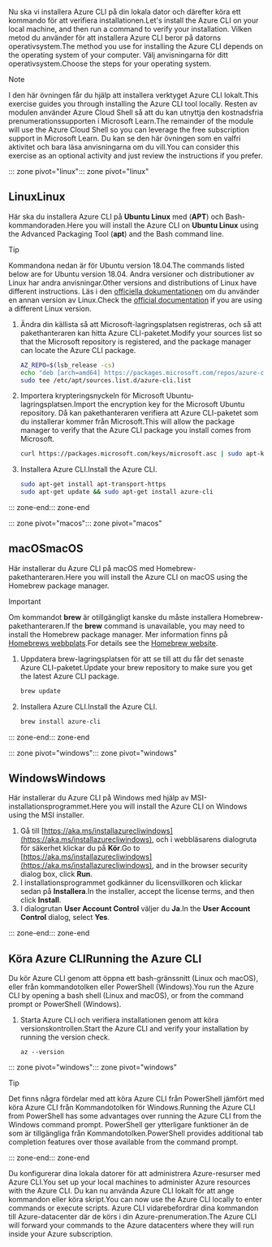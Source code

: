 <span data-ttu-id="1f40e-101">Nu ska vi installera Azure CLI på din lokala dator och därefter köra ett kommando för att verifiera installationen.</span><span class="sxs-lookup"><span data-stu-id="1f40e-101">Let's install the Azure CLI on your local machine, and then run a command to verify your installation.</span></span> <span data-ttu-id="1f40e-102">Vilken metod du använder för att installera Azure CLI beror på datorns operativsystem.</span><span class="sxs-lookup"><span data-stu-id="1f40e-102">The method you use for installing the Azure CLI depends on the operating system of your computer.</span></span> <span data-ttu-id="1f40e-103">Välj anvisningarna för ditt operativsystem.</span><span class="sxs-lookup"><span data-stu-id="1f40e-103">Choose the steps for your operating system.</span></span>

> [!NOTE]
> <span data-ttu-id="1f40e-104">I den här övningen får du hjälp att installera verktyget Azure CLI lokalt.</span><span class="sxs-lookup"><span data-stu-id="1f40e-104">This exercise guides you through installing the Azure CLI tool locally.</span></span> <span data-ttu-id="1f40e-105">Resten av modulen använder Azure Cloud Shell så att du kan utnyttja den kostnadsfria prenumerationssupporten i Microsoft Learn.</span><span class="sxs-lookup"><span data-stu-id="1f40e-105">The remainder of the module will use the Azure Cloud Shell so you can leverage the free subscription support in Microsoft Learn.</span></span> <span data-ttu-id="1f40e-106">Du kan se den här övningen som en valfri aktivitet och bara läsa anvisningarna om du vill.</span><span class="sxs-lookup"><span data-stu-id="1f40e-106">You can consider this exercise as an optional activity and just review the instructions if you prefer.</span></span>

<span data-ttu-id="1f40e-107">::: zone pivot="linux"</span><span class="sxs-lookup"><span data-stu-id="1f40e-107">::: zone pivot="linux"</span></span>

## <a name="linux"></a><span data-ttu-id="1f40e-108">Linux</span><span class="sxs-lookup"><span data-stu-id="1f40e-108">Linux</span></span>

<span data-ttu-id="1f40e-109">Här ska du installera Azure CLI på **Ubuntu Linux** med (**APT**) och Bash-kommandoraden.</span><span class="sxs-lookup"><span data-stu-id="1f40e-109">Here you will install the Azure CLI on **Ubuntu Linux** using the Advanced Packaging Tool (**apt**) and the Bash command line.</span></span>

> [!TIP]
> <span data-ttu-id="1f40e-110">Kommandona nedan är för Ubuntu version 18.04.</span><span class="sxs-lookup"><span data-stu-id="1f40e-110">The commands listed below are for Ubuntu version 18.04.</span></span> <span data-ttu-id="1f40e-111">Andra versioner och distributioner av Linux har andra anvisningar.</span><span class="sxs-lookup"><span data-stu-id="1f40e-111">Other versions and distributions of Linux have different instructions.</span></span> <span data-ttu-id="1f40e-112">Läs i den [officiella dokumentationen](https://docs.microsoft.com/cli/azure/install-azure-cli) om du använder en annan version av Linux.</span><span class="sxs-lookup"><span data-stu-id="1f40e-112">Check the [official documentation](https://docs.microsoft.com/cli/azure/install-azure-cli) if you are using a different Linux version.</span></span>

1. <span data-ttu-id="1f40e-113">Ändra din källista så att Microsoft-lagringsplatsen registreras, och så att pakethanteraren kan hitta Azure CLI-paketet.</span><span class="sxs-lookup"><span data-stu-id="1f40e-113">Modify your sources list so that the Microsoft repository is registered, and the package manager can locate the Azure CLI package.</span></span>

    ```bash
    AZ_REPO=$(lsb_release -cs)
    echo "deb [arch=amd64] https://packages.microsoft.com/repos/azure-cli/ $AZ_REPO main" | \
    sudo tee /etc/apt/sources.list.d/azure-cli.list
    ```

1. <span data-ttu-id="1f40e-114">Importera krypteringsnyckeln för Microsoft Ubuntu-lagringsplatsen.</span><span class="sxs-lookup"><span data-stu-id="1f40e-114">Import the encryption key for the Microsoft Ubuntu repository.</span></span> <span data-ttu-id="1f40e-115">Då kan pakethanteraren verifiera att Azure CLI-paketet som du installerar kommer från Microsoft.</span><span class="sxs-lookup"><span data-stu-id="1f40e-115">This will allow the package manager to verify that the Azure CLI package you install comes from Microsoft.</span></span>

    ```bash
    curl https://packages.microsoft.com/keys/microsoft.asc | sudo apt-key add -
    ```

1. <span data-ttu-id="1f40e-116">Installera Azure CLI.</span><span class="sxs-lookup"><span data-stu-id="1f40e-116">Install the Azure CLI.</span></span>

    ```bash
    sudo apt-get install apt-transport-https
    sudo apt-get update && sudo apt-get install azure-cli
    ```

<span data-ttu-id="1f40e-117">::: zone-end</span><span class="sxs-lookup"><span data-stu-id="1f40e-117">::: zone-end</span></span>

<span data-ttu-id="1f40e-118">::: zone pivot="macos"</span><span class="sxs-lookup"><span data-stu-id="1f40e-118">::: zone pivot="macos"</span></span>

## <a name="macos"></a><span data-ttu-id="1f40e-119">macOS</span><span class="sxs-lookup"><span data-stu-id="1f40e-119">macOS</span></span>

<span data-ttu-id="1f40e-120">Här installerar du Azure CLI på macOS med Homebrew-pakethanteraren.</span><span class="sxs-lookup"><span data-stu-id="1f40e-120">Here you will install the Azure CLI on macOS using the Homebrew package manager.</span></span>

> [!IMPORTANT]
> <span data-ttu-id="1f40e-121">Om kommandot **brew** är otillgängligt kanske du måste installera Homebrew-pakethanteraren.</span><span class="sxs-lookup"><span data-stu-id="1f40e-121">If the **brew** command is unavailable, you may need to install the Homebrew package manager.</span></span> <span data-ttu-id="1f40e-122">Mer information finns på [Homebrews webbplats](https://brew.sh/).</span><span class="sxs-lookup"><span data-stu-id="1f40e-122">For details see the [Homebrew website](https://brew.sh/).</span></span>

1. <span data-ttu-id="1f40e-123">Uppdatera brew-lagringsplatsen för att se till att du får det senaste Azure CLI-paketet.</span><span class="sxs-lookup"><span data-stu-id="1f40e-123">Update your brew repository to make sure you get the latest Azure CLI package.</span></span>

    ```bash
    brew update
    ```

1. <span data-ttu-id="1f40e-124">Installera Azure CLI.</span><span class="sxs-lookup"><span data-stu-id="1f40e-124">Install the Azure CLI.</span></span>

    ```bash
    brew install azure-cli
    ```

<span data-ttu-id="1f40e-125">::: zone-end</span><span class="sxs-lookup"><span data-stu-id="1f40e-125">::: zone-end</span></span>

<span data-ttu-id="1f40e-126">::: zone pivot="windows"</span><span class="sxs-lookup"><span data-stu-id="1f40e-126">::: zone pivot="windows"</span></span>

## <a name="windows"></a><span data-ttu-id="1f40e-127">Windows</span><span class="sxs-lookup"><span data-stu-id="1f40e-127">Windows</span></span>

<span data-ttu-id="1f40e-128">Här installerar du Azure CLI på Windows med hjälp av MSI-installationsprogrammet.</span><span class="sxs-lookup"><span data-stu-id="1f40e-128">Here you will install the Azure CLI on Windows using the MSI installer.</span></span>

1. <span data-ttu-id="1f40e-129">Gå till [https://aka.ms/installazurecliwindows](https://aka.ms/installazurecliwindows), och i webbläsarens dialogruta för säkerhet klickar du på **Kör**.</span><span class="sxs-lookup"><span data-stu-id="1f40e-129">Go to [https://aka.ms/installazurecliwindows](https://aka.ms/installazurecliwindows), and in the browser security dialog box, click **Run**.</span></span>
1. <span data-ttu-id="1f40e-130">I installationsprogrammet godkänner du licensvillkoren och klickar sedan på **Installera**.</span><span class="sxs-lookup"><span data-stu-id="1f40e-130">In the installer, accept the license terms, and then click **Install**.</span></span>
1. <span data-ttu-id="1f40e-131">I dialogrutan **User Account Control** väljer du **Ja**.</span><span class="sxs-lookup"><span data-stu-id="1f40e-131">In the **User Account Control** dialog, select **Yes**.</span></span>

<span data-ttu-id="1f40e-132">::: zone-end</span><span class="sxs-lookup"><span data-stu-id="1f40e-132">::: zone-end</span></span>

## <a name="running-the-azure-cli"></a><span data-ttu-id="1f40e-133">Köra Azure CLI</span><span class="sxs-lookup"><span data-stu-id="1f40e-133">Running the Azure CLI</span></span>

<span data-ttu-id="1f40e-134">Du kör Azure CLI genom att öppna ett bash-gränssnitt (Linux och macOS), eller från kommandotolken eller PowerShell (Windows).</span><span class="sxs-lookup"><span data-stu-id="1f40e-134">You run the Azure CLI by opening a bash shell (Linux and macOS), or from the command prompt or PowerShell (Windows).</span></span>

1. <span data-ttu-id="1f40e-135">Starta Azure CLI och verifiera installationen genom att köra versionskontrollen.</span><span class="sxs-lookup"><span data-stu-id="1f40e-135">Start the Azure CLI and verify your installation by running the version check.</span></span>

    ```azurecli
    az --version
    ```

<span data-ttu-id="1f40e-136">::: zone pivot="windows"</span><span class="sxs-lookup"><span data-stu-id="1f40e-136">::: zone pivot="windows"</span></span>

> [!TIP]
> <span data-ttu-id="1f40e-137">Det finns några fördelar med att köra Azure CLI från PowerShell jämfört med köra Azure CLI från Kommandotolken för Windows.</span><span class="sxs-lookup"><span data-stu-id="1f40e-137">Running the Azure CLI from PowerShell has some advantages over running the Azure CLI from the Windows command prompt.</span></span> <span data-ttu-id="1f40e-138">PowerShell ger ytterligare funktioner än de som är tillgängliga från Kommandotolken.</span><span class="sxs-lookup"><span data-stu-id="1f40e-138">PowerShell provides additional tab completion features over those available from the command prompt.</span></span>

<span data-ttu-id="1f40e-139">::: zone-end</span><span class="sxs-lookup"><span data-stu-id="1f40e-139">::: zone-end</span></span>

<span data-ttu-id="1f40e-140">Du konfigurerar dina lokala datorer för att administrera Azure-resurser med Azure CLI.</span><span class="sxs-lookup"><span data-stu-id="1f40e-140">You set up your local machines to administer Azure resources with the Azure CLI.</span></span> <span data-ttu-id="1f40e-141">Du kan nu använda Azure CLI lokalt för att ange kommandon eller köra skript.</span><span class="sxs-lookup"><span data-stu-id="1f40e-141">You can now use the Azure CLI locally to enter commands or execute scripts.</span></span> <span data-ttu-id="1f40e-142">Azure CLI vidarebefordrar dina kommandon till Azure-datacenter där de körs i din Azure-prenumeration.</span><span class="sxs-lookup"><span data-stu-id="1f40e-142">The Azure CLI will forward your commands to the Azure datacenters where they will run inside your Azure subscription.</span></span>